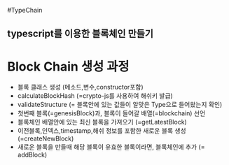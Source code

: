 #TypeChain

## typescript를 이용한 블록체인 만들기

# Block Chain 생성 과정

- 블록 클래스 생성 (메소드,변수,constructor포함)
- calculateBlockHash (=crypto-js를 사용하여 해쉬키 발급)
- validateStructure (= 블록안에 있는 값들이 알맞은 Type으로 들어왔는지 확인)
- 첫번째 블록(=genesisBlock)과, 블록이 들어갈 배열(=blockchain) 선언
- 블록체인 배열안에 있는 최신 블록을 가져오기 (=getLatestBlock)
- 이전블록,인덱스,timestamp,해쉬 정보를 포함한 새로운 블록 생성(=createNewBlock)
- 새로운 블록을 만들때 해당 블록이 유효한 블록이라면, 블록체인에 추가 (= addBlock)